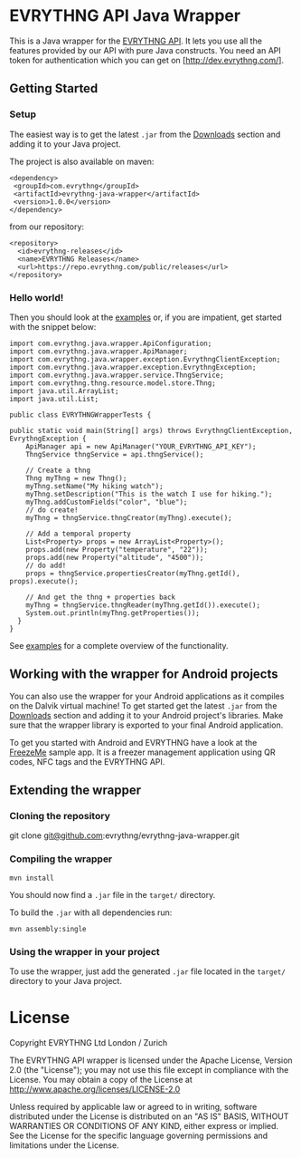 # EVRYTHNG API Java Wrapper

This is a Java wrapper for the [EVRYTHNG API](http://api.evrythng.com). It lets you use all the features provided by our API with pure Java constructs. 
You need an API token for authentication which you can get on [http://dev.evrythng.com/].

## Getting Started

### Setup
The easiest way is to get the latest `.jar` from the [Downloads](https://github.com/evrythng/evrythng-java-wrapper/downloads) section and adding it to your Java project.

The project is also available on maven:

    <dependency>
     <groupId>com.evrythng</groupId>
     <artifactId>evrythng-java-wrapper</artifactId>
     <version>1.0.0</version>
    </dependency>

from our repository:

    <repository>
      <id>evrythng-releases</id>
      <name>EVRYTHNG Releases</name>
      <url>https://repo.evrythng.com/public/releases</url>
    </repository>

### Hello world!

Then you should look at the [examples](https://github.com/evrythng/evrythng-java-wrapper/tree/master/src/main/java/com/evrythng/java/wrapper/examples) or, if you are impatient, get started with the snippet below:

    import com.evrythng.java.wrapper.ApiConfiguration;
    import com.evrythng.java.wrapper.ApiManager;
    import com.evrythng.java.wrapper.exception.EvrythngClientException;
    import com.evrythng.java.wrapper.exception.EvrythngException;
    import com.evrythng.java.wrapper.service.ThngService;
    import com.evrythng.thng.resource.model.store.Thng;
    import java.util.ArrayList;
    import java.util.List;

    public class EVRYTHNGWrapperTests {

    public static void main(String[] args) throws EvrythngClientException, EvrythngException {
        ApiManager api = new ApiManager("YOUR_EVRYTHNG_API_KEY");
        ThngService thngService = api.thngService();

        // Create a thng
        Thng myThng = new Thng();
        myThng.setName("My hiking watch");
        myThng.setDescription("This is the watch I use for hiking.");
        myThng.addCustomFields("color", "blue");
        // do create!
        myThng = thngService.thngCreator(myThng).execute();
    
        // Add a temporal property
        List<Property> props = new ArrayList<Property>();
        props.add(new Property("temperature", "22"));
        props.add(new Property("altitude", "4500"));
        // do add!
        props = thngService.propertiesCreator(myThng.getId(), props).execute();
    
        // And get the thng + properties back
        myThng = thngService.thngReader(myThng.getId()).execute();
        System.out.println(myThng.getProperties());
      }
    }

See [examples](https://github.com/evrythng/evrythng-java-wrapper/tree/master/src/main/java/com/evrythng/java/wrapper/examples) for a complete overview of the functionality.

## Working with the wrapper for Android projects

You can also use the wrapper for your Android applications as it compiles on the Dalvik virtual machine! To get started get the latest `.jar` from the [Downloads](https://github.com/evrythng/evrythng-java-wrapper/downloads) section and adding it to your Android project's libraries. Make sure that the wrapper library is exported to your final Android application.

To get you started with Android and EVRYTHNG have a look at the [FreezeMe](https://github.com/webofthings/FreezeMe) sample app. It is a freezer management application using QR codes, NFC tags and the EVRYTHNG API.

## Extending the wrapper

### Cloning the repository

  git clone git@github.com:evrythng/evrythng-java-wrapper.git

### Compiling the wrapper

    mvn install

You should now find a `.jar` file in the `target/` directory.

To build the `.jar` with all dependencies run:

    mvn assembly:single

### Using the wrapper in your project

To use the wrapper, just add the generated `.jar` file located in the `target/` directory to your Java project.


# License

 Copyright EVRYTHNG Ltd London / Zurich

   The EVRYTHNG API wrapper is licensed under the Apache License, Version 2.0 (the "License");
   you may not use this file except in compliance with the License.
   You may obtain a copy of the License at http://www.apache.org/licenses/LICENSE-2.0

   Unless required by applicable law or agreed to in writing, software
   distributed under the License is distributed on an "AS IS" BASIS,
   WITHOUT WARRANTIES OR CONDITIONS OF ANY KIND, either express or implied.
   See the License for the specific language governing permissions and
   limitations under the License.

